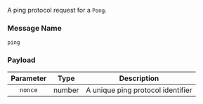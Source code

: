 A ping protocol request for a `Pong`.

### Message Name

`ping`

### Payload

| Parameter | Type   |            Description            |
|:---------:|--------|:---------------------------------:|
| `nonce`   | number | A unique ping protocol identifier |
